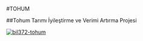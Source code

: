 #TOHUM 

   ##Tohum Tarımı İyileştirme ve Verimi Artırma Projesi
   
   [![bil372-tohum](https://circleci.com/gh/bil372-tohum/Bil372_TOHUM.svg?style=svg&circle-token=Yvq3VIPH+tA1I1N052BtOWC4cOg7Z/CdQoxT1ZiKtkI)](https://github.com/bil372-tohum/Bil372_TOHUM)